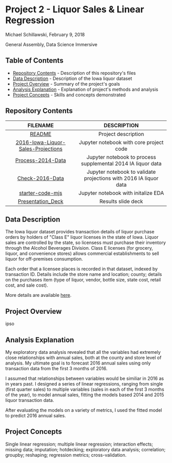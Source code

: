# Project 2 - Liquor Sales & Linear Regression

Michael Schillawski, February 9, 2018

General Assembly, Data Science Immersive

## Table of Contents

- [Repository Contents](#repository-contents) - Description of this repository's files
- [Data Description](#data-description) - Description of the Iowa liquor dataset
- [Project Overview](#project-overview) - Summary of the project's goals
- [Analysis Explanation](#analysis-explanation) - Explanation of project's methods and analysis
- [Project Concepts](#project-concepts) - Skills and concepts demonstrated

## Repository Contents

| FILENAME |     DESCRIPTION    |
|:-------------:|:--------------:|
|  [README](./README.md) | Project description |
| [2016-Iowa-Liquor-Sales-Projections](https://git.generalassemb.ly/mjschillawski/project-2/blob/master/code/2016%20Iowa%20Liquor%20Sales%20Projections.ipynb) |    Jupyter notebook with core project code    |
| [Process-2014-Data](https://git.generalassemb.ly/mjschillawski/project-2/blob/master/code/Process%202014%20Data.ipynb) | Jupyter notebook to process supplemental 2014 IA liquor data |
| [Check-2016-Data](https://git.generalassemb.ly/mjschillawski/project-2/blob/master/code/Check%202016%20Data.ipynb) | Jupyter notebook to validate projections with 2016 IA liquor data |
| [starter-code-mjs](https://git.generalassemb.ly/mjschillawski/project-2/blob/master/code/starter-code-mjs.ipynb) | Jupyter notebook with initalize EDA |
|   [Presentation_Deck](https://docs.google.com/presentation/d/1S3uBMU3Wlp9ag-wdU-VGkqcJtDwohhdLDl2nD33hLXg/edit?usp=sharing)    |    Results slide deck    |

## Data Description

The Iowa liquor dataset provides transaction details of liquor purchase orders by holders of "Class E" liquor licenses in the state of Iowa. Liquor sales are controlled by the state, so licensess must purchase their inventory through the Alcohol Beverages Division. Class E licenses (for grocery, liquor, and convenience stores) allows commercial establishments to sell liquor for off-premises consumption.

Each order that a licensee places is recorded in that dataset, indexed by transaction ID. Details include the store name and location; county; details on the purchases item (type of liquor, vendor, bottle size, state cost, retail cost, and sale cost).

More details are available [here](https://data.iowa.gov/Economy/Iowa-Liquor-Sales/m3tr-qhgy).

## Project Overview

ipso

## Analysis Explanation

My exploratory data analysis revealed that all the variables had extremely close relationships with annual sales, both at the county and store level of analysis. My ultimate goal is to forecast 2016 annual sales using only transaction data from the first 3 months of 2016. 

I assumed that relationships between variables would be similiar in 2016 as in years past. I designed a series of linear regressions, ranging from single (first quarter sales) to multiple variables (sales in each of the first 3 months of the year), to model annual sales, fitting the models based 2014 and 2015 liquor transaction data.

After evaluating the models on a variety of metrics, I used the fitted model to predict 2016 annual sales.

## Project Concepts

Single linear regression; multiple linear regression; interaction effects; missing data; imputation; hotdecking; exploratory data analysis; correlation; groupby; reshaping; regression metrics; cross-validation.